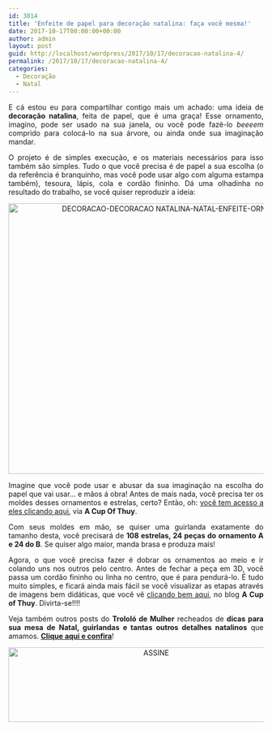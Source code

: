 ```yaml
---
id: 3814
title: 'Enfeite de papel para decoração natalina: faça você mesma!'
date: 2017-10-17T00:00:00+00:00
author: admin
layout: post
guid: http://localhost/wordpress/2017/10/17/decoracao-natalina-4/
permalink: /2017/10/17/decoracao-natalina-4/
categories:
  - Decoração
  - Natal
---
```

<p align="justify">
  E cá estou eu para compartilhar contigo mais um achado: uma ideia de <strong>decoração natalina</strong>, feita de papel, que é uma graça! Esse ornamento, imagino, pode ser usado na sua janela, ou você pode fazê-lo <em>beeeem</em> comprido para colocá-lo na sua árvore, ou ainda onde sua imaginação mandar.
</p>

<p align="justify">
  O projeto é de simples execução, e os materiais necessários para isso também são simples. Tudo o que você precisa é de papel a sua escolha (o da referência é branquinho, mas você pode usar algo com alguma estampa também), tesoura, lápis, cola e cordão fininho. Dá uma olhadinha no resultado do trabalho, se você quiser reproduzir a ideia:
</p>

<p align="center">
  <a href="http://www.decoracaodacasa.com/blog/wp-content/uploads/2014/11/DECORACAO-DECORACAO-NATALINA-NATAL-ENFEITE-ORNAMENTO-FACA-VOCE-MESMA.jpg"><img class="alignnone size-full wp-image-2253" src="http://www.decoracaodacasa.com/blog/wp-content/uploads/2014/11/DECORACAO-DECORACAO-NATALINA-NATAL-ENFEITE-ORNAMENTO-FACA-VOCE-MESMA.jpg" alt="DECORACAO-DECORACAO NATALINA-NATAL-ENFEITE-ORNAMENTO-FACA VOCE MESMA" width="800" height="533" /></a>
</p>

<p align="justify">
  Imagine que você pode usar e abusar da sua imaginação na escolha do papel que vai usar… e mãos á obra! Antes de mais nada, você precisa ter os moldes desses ornamentos e estrelas, certo? Então, oh: <a href="http://www.acupofthuy.com/wp-content/uploads/2014/11/DIY-Christmas-Paper-Garland-Tutorial-Pattern.pdf" target="_blank">você tem acesso a eles clicando aqui</a>, via <strong>A Cup Of Thuy</strong>.
</p>

<p align="justify">
  Com seus moldes em mão, se quiser uma guirlanda exatamente do tamanho desta, você precisará de <strong>108 estrelas, 24 peças do ornamento A e 24 do B</strong>. Se quiser algo maior, manda brasa e produza mais!
</p>

<p align="justify">
  Agora, o que você precisa fazer é dobrar os ornamentos ao meio e ir colando uns nos outros pelo centro. Antes de fechar a peça em 3D, você passa um cordão fininho ou linha no centro, que é para pendurá-lo. É tudo muito simples, e ficará ainda mais fácil se você visualizar as etapas através de imagens bem didáticas, que você vê <a href="http://www.acupofthuy.com/christmas-diy-week-18-paper-garland/" target="_blank">clicando bem aqui</a>, no blog <strong>A Cup of Thuy</strong>. Divirta-se!!!!
</p>

<p align="justify">
  Veja também outros posts do <strong>Trololó de Mulher</strong> recheados de <strong>dicas para sua mesa de Natal, guirlandas e tantas outros detalhes natalinos</strong> que amamos. <a href="http://www.trololodemulher.com.br/category/natal/" target="_blank"><strong>Clique aqui e confira</strong></a>!
</p>

<p align="center">
  <a href="http://feedburner.google.com/fb/a/mailverify?uri=blogbichafemea&loc=pt_BR" target="_blank"><img class="alignnone size-full wp-image-14011" src="http://www.trololodemulher.com.br/blog/wp-content/uploads/2017/08/ASSINE.jpg" alt="ASSINE" width="568" height="147" /></a>
</p>